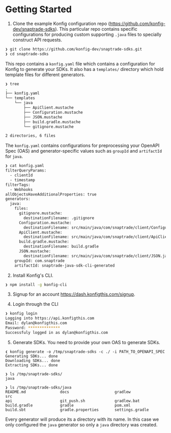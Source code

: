 # Getting Started

1. Clone the example Konfig configuration repo
   (https://github.com/konfig-dev/snaptrade-sdks). This particular repo contains
   specific configurations for producing custom supporting `.java` files to
   specially construct API requests.

```bash
❯ git clone https://github.com/konfig-dev/snaptrade-sdks.git
❯ cd snaptrade-sdks
```

This repo contains a `konfig.yaml` file which contains a configuration for Konfig to generate your SDKs. It also has a `templates/` directory which hold template files for different generators.

```bash
❯ tree
.
├── konfig.yaml
└── templates
    └── java
        ├── ApiClient.mustache
        ├── Configuration.mustache
        ├── JSON.mustache
        ├── build.gradle.mustache
        └── gitignore.mustache

2 directories, 6 files
```

The `konfig.yaml` contains configurations for preprocessing your OpenAPI Spec
(OAS) and generator-specific values such as `groupId` and `artifactId` for
`java`.

```bash
❯ cat konfig.yaml
filterQueryParams:
  - clientId
  - timestamp
filterTags:
  - Webhooks
allObjectsHaveAdditionalProperties: true
generators:
  java:
    files:
      gitignore.mustache:
        destinationFilename: .gitignore
      Configuration.mustache:
        destinationFilename: src/main/java/com/snaptrade/client/Configuration.java
      ApiClient.mustache:
        destinationFilename: src/main/java/com/snaptrade/client/ApiClient.java
      build.gradle.mustache:
        destinationFilename: build.gradle
      JSON.mustache:
        destinationFilename: src/main/java/com/snaptrade/client/JSON.java
    groupId: com.snaptrade
    artifactId: snaptrade-java-sdk-cli-generated
```

2. Install Konfig's CLI.

```bash
❯ npm install -g konfig-cli
```

3. Signup for an account https://dash.konfigthis.com/signup.

4. Login through the CLI

```bash
❯ konfig login
Logging into https://api.konfigthis.com
Email: dylan@konfigthis.com
Password: **************
Successfuly logged in as dylan@konfigthis.com
```

5. Generate SDKs. You need to provide your own OAS to generate SDKs.

```
❮ konfig generate -o /tmp/snaptrade-sdks -c ./ -i PATH_TO_OPENAPI_SPEC
Generating SDKs... done
Downloading SDKs... done
Extracting SDKs... done

❯ ls /tmp/snaptrade-sdks/
java

❯ ls /tmp/snaptrade-sdks/java
README.md               docs                    gradlew                 src
api                     git_push.sh             gradlew.bat
build.gradle            gradle                  pom.xml
build.sbt               gradle.properties       settings.gradle
```

Every generator will produce its a directory with its name. In this case we only
configured the `java` generator so only a `java` directory was created.
